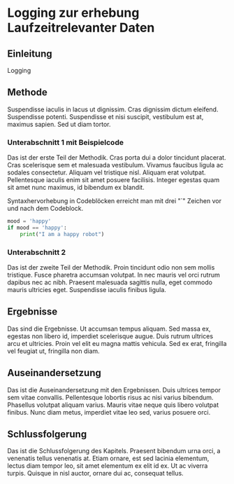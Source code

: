 # Logging zur erhebung Laufzeitrelevanter Daten

## Einleitung

Logging

## Methode

Suspendisse iaculis in lacus ut dignissim. Cras dignissim dictum eleifend. Suspendisse potenti. Suspendisse et nisi suscipit, vestibulum est at, maximus sapien. Sed ut diam tortor.

### Unterabschnitt 1 mit Beispielcode

Das ist der erste Teil der Methodik. Cras porta dui a dolor tincidunt placerat. Cras scelerisque sem et malesuada vestibulum. Vivamus faucibus ligula ac sodales consectetur. Aliquam vel tristique nisl. Aliquam erat volutpat. Pellentesque iaculis enim sit amet posuere facilisis. Integer egestas quam sit amet nunc maximus, id bibendum ex blandit.

Syntaxhervorhebung in Codeblöcken erreicht man mit drei "`" Zeichen vor und nach dem Codeblock.

```python
mood = 'happy'
if mood == 'happy':
    print("I am a happy robot")
```

### Unterabschnitt 2

Das ist der zweite Teil der Methodik. Proin tincidunt odio non sem mollis tristique. Fusce pharetra accumsan volutpat. In nec mauris vel orci rutrum dapibus nec ac nibh. Praesent malesuada sagittis nulla, eget commodo mauris ultricies eget. Suspendisse iaculis finibus ligula.

<!--
Kommentare können so hinzugefügt werden.
-->

## Ergebnisse

Das sind die Ergebnisse. Ut accumsan tempus aliquam. Sed massa ex, egestas non libero id, imperdiet scelerisque augue. Duis rutrum ultrices arcu et ultricies. Proin vel elit eu magna mattis vehicula. Sed ex erat, fringilla vel feugiat ut, fringilla non diam.

## Auseinandersetzung

Das ist die Auseinandersetzung mit den Ergebnissen. Duis ultrices tempor sem vitae convallis. Pellentesque lobortis risus ac nisi varius bibendum. Phasellus volutpat aliquam varius. Mauris vitae neque quis libero volutpat finibus. Nunc diam metus, imperdiet vitae leo sed, varius posuere orci.

## Schlussfolgerung

Das ist die Schlussfolgerung des Kapitels. Praesent bibendum urna orci, a venenatis tellus venenatis at. Etiam ornare, est sed lacinia elementum, lectus diam tempor leo, sit amet elementum ex elit id ex. Ut ac viverra turpis. Quisque in nisl auctor, ornare dui ac, consequat tellus.
